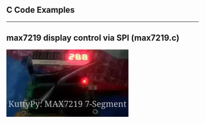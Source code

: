 ## C Code Examples
---

## max7219 display control via SPI (max7219.c)
![Screenshot](./max7219.webp?raw=true "7 segment display")

